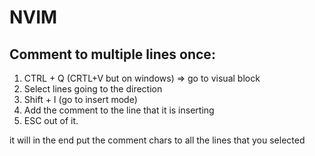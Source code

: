 # NVIM


## Comment to multiple lines once:

1. CTRL + Q (CRTL+V but on windows) => go to visual block
2. Select lines going to the direction
3. Shift + I (go to insert mode)
4. Add the comment to the line that it is inserting
5. ESC out of it.

it will in the end put the comment chars to all the lines that you selected
